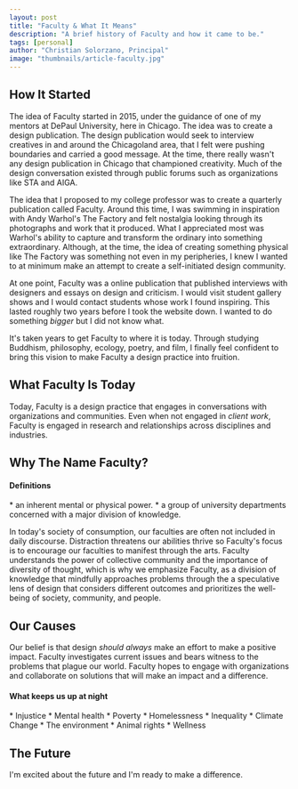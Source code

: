 ```yaml
---
layout: post
title: "Faculty & What It Means"
description: "A brief history of Faculty and how it came to be."
tags: [personal]
author: "Christian Solorzano, Principal"
image: "thumbnails/article-faculty.jpg"
---
```



<h2> How It Started </h2>
The idea of Faculty started in 2015, under the guidance of one of my mentors at DePaul University, here in Chicago. The idea was to create a design publication. The design publication would seek to interview creatives in and around the Chicagoland area, that I felt were pushing boundaries and carried a good message. At the time, there really wasn't any design publication in Chicago that championed creativity. Much of the design conversation existed through public forums such as organizations like STA and AIGA.

  The idea that I proposed to my college professor was to create a quarterly publication called Faculty. Around this time, I was swimming in inspiration with Andy Warhol's The Factory and felt nostalgia looking through its photographs and work that it produced. What I appreciated most was Warhol's ability to capture and transform the ordinary into something extraordinary. Although, at the time, the idea of creating something physical like The Factory was something not even in my peripheries, I knew I wanted to at minimum make an attempt to create a self-initiated design community.

  At one point, Faculty was a online publication that published interviews with designers and essays on design and criticism. I would visit student gallery shows and I would contact students whose work I found inspiring. This lasted roughly two years before I took the website down. I wanted to do something <em>bigger</em> but I did not know what.

  It's taken years to get Faculty to where it is today. Through studying Buddhism, philosophy, ecology, poetry, and film, I finally feel confident to bring this vision to make Faculty a design practice into fruition.




  <h2> What Faculty Is Today </h2>
Today, Faculty is a design practice that engages in conversations with organizations and communities. Even when not engaged in <em>client work</em>, Faculty is engaged in research and relationships across disciplines and industries.


  <h2> Why The Name Faculty? </h2>
  <h4> Definitions </h4>
  * an inherent mental or physical power.
  * a group of university departments concerned with a major division of knowledge.

  In today's society of consumption, our faculties are often not included in daily discourse. Distraction threatens our abilities thrive so Faculty's focus is to encourage our faculties to manifest through the arts. Faculty understands the power of collective community and the importance of diversity of thought, which is why we emphasize Faculty, as a division of knowledge that mindfully approaches problems through the a speculative lens of design that considers different outcomes and prioritizes the well-being of society, community, and people.

  <h2> Our Causes</h2>
Our belief is that design <em>should always</em> make an effort to make a positive impact. Faculty investigates current issues and bears witness to the problems that plague our world. Faculty hopes to engage with organizations and collaborate on solutions that will make an impact and a difference.
  <h4> What keeps us up at night</h4>
  * Injustice
  * Mental health
  * Poverty
  * Homelessness
  * Inequality
  * Climate Change
  * The environment
  * Animal rights
  * Wellness


  <h2> The Future</h2>
I'm excited about the future and I'm ready to make a difference.










